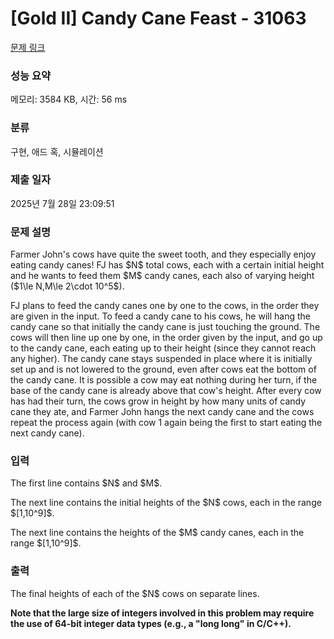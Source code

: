 # [Gold II] Candy Cane Feast - 31063 

[문제 링크](https://www.acmicpc.net/problem/31063) 

### 성능 요약

메모리: 3584 KB, 시간: 56 ms

### 분류

구현, 애드 혹, 시뮬레이션

### 제출 일자

2025년 7월 28일 23:09:51

### 문제 설명

<p>Farmer John's cows have quite the sweet tooth, and they especially enjoy eating candy canes! FJ has $N$ total cows, each with a certain initial height and he wants to feed them $M$ candy canes, each also of varying height ($1\le N,M\le 2\cdot 10^5$).</p>

<p>FJ plans to feed the candy canes one by one to the cows, in the order they are given in the input. To feed a candy cane to his cows, he will hang the candy cane so that initially the candy cane is just touching the ground. The cows will then line up one by one, in the order given by the input, and go up to the candy cane, each eating up to their height (since they cannot reach any higher). The candy cane stays suspended in place where it is initially set up and is not lowered to the ground, even after cows eat the bottom of the candy cane. It is possible a cow may eat nothing during her turn, if the base of the candy cane is already above that cow's height. After every cow has had their turn, the cows grow in height by how many units of candy cane they ate, and Farmer John hangs the next candy cane and the cows repeat the process again (with cow 1 again being the first to start eating the next candy cane).</p>

### 입력 

 <p>The first line contains $N$ and $M$.</p>

<p>The next line contains the initial heights of the $N$ cows, each in the range $[1,10^9]$.</p>

<p>The next line contains the heights of the $M$ candy canes, each in the range $[1,10^9]$.</p>

### 출력 

 <p>The final heights of each of the $N$ cows on separate lines.</p>

<p><strong>Note that the large size of integers involved in this problem may require the use of 64-bit integer data types (e.g., a "long long" in C/C++).</strong></p>

